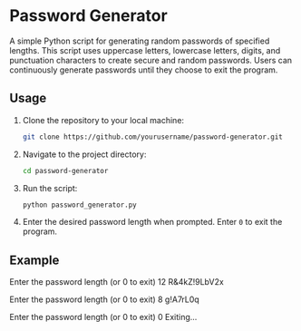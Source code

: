 # Password Generator

A simple Python script for generating random passwords of specified lengths. This script uses uppercase letters, lowercase letters, digits, and punctuation characters to create secure and random passwords. Users can continuously generate passwords until they choose to exit the program.

## Usage

1. Clone the repository to your local machine:
    ```sh
    git clone https://github.com/yourusername/password-generator.git
    ```

2. Navigate to the project directory:
    ```sh
    cd password-generator
    ```

3. Run the script:
    ```sh
    python password_generator.py
    ```

4. Enter the desired password length when prompted. Enter `0` to exit the program.

## Example

Enter the password length (or 0 to exit)
12
R&4kZ!9LbV2x

Enter the password length (or 0 to exit)
8
g!A7rL0q

Enter the password length (or 0 to exit)
0
Exiting...
